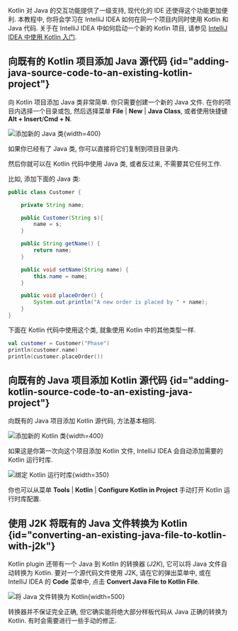 [//]: # (title: 教程 - 在同一个项目中混合使用 Java 和 Kotlin)

Kotlin 对 Java 的交互功能提供了一级支持, 现代化的 IDE 还使得这个功能更加便利.
本教程中, 你将会学习在 IntelliJ IDEA 如何在同一个项目内同时使用 Kotlin 和 Java 代码.
关于在 IntelliJ IDEA 中如何启动一个新的 Kotlin 项目, 请参见 [IntelliJ IDEA 中使用 Kotlin 入门](jvm-get-started.md).

## 向既有的 Kotlin 项目添加 Java 源代码 {id="adding-java-source-code-to-an-existing-kotlin-project"}

向 Kotlin 项目添加 Java 类非常简单. 你只需要创建一个新的 Java 文件.
在你的项目内选择一个目录或包, 然后选择菜单 **File** | **New** | **Java Class**, 或者使用快捷键 **Alt + Insert**/**Cmd + N**.

![添加新的 Java 类](new-java-class.png){width=400}

如果你已经有了 Java 类, 你可以直接将它们复制到项目目录内.

然后你就可以在 Kotlin 代码中使用 Java 类, 或者反过来, 不需要其它任何工作.

比如, 添加下面的 Java 类:

``` java
public class Customer {

    private String name;

    public Customer(String s){
        name = s;
    }

    public String getName() {
        return name;
    }

    public void setName(String name) {
        this.name = name;
    }

    public void placeOrder() {
        System.out.println("A new order is placed by " + name);
    }
}
```

下面在 Kotlin 代码中使用这个类, 就象使用 Kotlin 中的其他类型一样.

```kotlin
val customer = Customer("Phase")
println(customer.name)
println(customer.placeOrder())
```

## 向既有的 Java 项目添加 Kotlin 源代码 {id="adding-kotlin-source-code-to-an-existing-java-project"}

向既有的 Java 项目添加 Kotlin 源代码, 方法基本相同.

![添加新的 Kotlin 类](new-kotlin-file.png){width=400}

如果这是你第一次向这个项目添加 Kotlin 文件, IntelliJ IDEA 会自动添加需要的 Kotlin 运行时库.

![绑定 Kotlin 运行时库](bundling-kotlin-option.png){width=350}

你也可以从菜单 **Tools** | **Kotlin** | **Configure Kotlin in Project** 手动打开 Kotlin 运行时库配置.

## 使用 J2K 将既有的 Java 文件转换为 Kotlin {id="converting-an-existing-java-file-to-kotlin-with-j2k"}

Kotlin plugin 还带有一个 Java 到 Kotlin 的转换器 (_J2K_), 它可以将 Java 文件自动转换为 Kotlin.
要对一个源代码文件使用 J2K, 请在它的弹出菜单中, 或在 IntelliJ IDEA 的 **Code** 菜单中,
点击 **Convert Java File to Kotlin File**.

![将 Java 文件转换为 Kotlin](convert-java-to-kotlin.png){width=500}

转换器并不保证完全正确, 但它确实能将绝大部分样板代码从 Java 正确的转换为 Kotlin.
有时会需要进行一些手动的修正.
